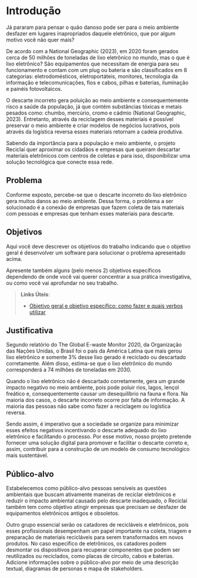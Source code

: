 # Introdução

Já pararam para pensar o quão danoso pode ser para o meio ambiente desfazer em lugares inapropriados daquele eletrônico, que por algum motivo você não quer mais?  

De acordo com a National Geographic (2023), em 2020 foram gerados cerca de 50 milhões de toneladas de lixo eletrônico no mundo, mas o que é lixo eletrônico?  São equipamentos que necessitam de energia para seu funcionamento e contam com um plug ou bateria e são classificados em 8 categorias: eletrodomésticos, eletroportáteis, monitores, tecnologia da informação e telecomunicações, fios e cabos, pilhas e baterias, iluminação e painéis fotovoltaicos. 

O descarte incorreto gera poluição ao meio ambiente e consequentemente risco a saúde da população, já que contém substâncias tóxicas e metais pesados como: chumbo, mercúrio, cromo e cádmio (National Geographic, 2023). Entretanto, através da reciclagem desses materiais é possível preservar o meio ambiente e criar modelos de negócios lucrativos, pois através da logística reversa esses materiais retornam a cadeia produtiva. 

Sabendo da importância para a população e meio ambiente, o projeto Reciclaí quer aproximar os cidadãos e empresas que queiram descartar materiais eletrônicos com centros de coletas e para isso, disponibilizar uma solução tecnológica que conecte essa rede. 

## Problema

Conforme exposto, percebe-se que o descarte incorreto do lixo eletrônico gera muitos danos ao meio ambiente. Dessa forma, o problema a ser solucionado é a conexão de empresas que fazem coleta de tais materiais com pessoas e empresas que tenham esses materiais para descarte. 

## Objetivos

Aqui você deve descrever os objetivos do trabalho indicando que o objetivo geral é desenvolver um software para solucionar o problema apresentado acima. 

Apresente também alguns (pelo menos 2) objetivos específicos dependendo de onde você vai querer concentrar a sua prática investigativa, ou como você vai aprofundar no seu trabalho.
 
> **Links Úteis**:
> - [Objetivo geral e objetivo específico: como fazer e quais verbos utilizar](https://blog.mettzer.com/diferenca-entre-objetivo-geral-e-objetivo-especifico/)

## Justificativa

Segundo relatório do The Global E-waste Monitor 2020, da Organização das Nações Unidas, o Brasil foi o país da América Latina que mais gerou lixo eletrônico e somente 3% desse lixo gerado é reciclado ou descartado corretamente.  Além disso, estima-se que o lixo eletrônico do mundo corresponderá a 74 milhões de toneladas em 2030. 

Quando o lixo eletrônico não é descartado corretamente, gera um grande impacto negativo no meio ambiente, pois pode poluir rios, lagos, lençol freático e, consequentemente causar um desequilíbrio na fauna e flora. Na maioria dos casos, o descarte incorreto ocorre por falta de informação. A maioria das pessoas não sabe como fazer a reciclagem ou logística reversa. 

Sendo assim, é imperativo que a sociedade se organize para minimizar esses efeitos negativos incentivando o descarte adequado do lixo eletrônico e facilitando o processo. Por esse motivo, nosso projeto pretende fornecer uma solução digital para promover e facilitar o descarte correto e, assim, contribuir para a construção de um modelo de consumo tecnológico mais sustentável. 

## Público-alvo 

Estabelecemos como público-alvo pessoas sensíveis as questões ambientais que buscam ativamente maneiras de reciclar eletrônicos e reduzir o impacto ambiental causado pelo descarte inadequado, o Reciclaí também tem como objetivo atingir empresas que precisam se desfazer de equipamentos eletrônicos antigos e obsoletos.
 
Outro grupo essencial serão os catadores de recicláveis e eletrônicos, pois esses profissionais desempenham um papel importante na coleta, triagem e preparação de materiais recicláveis para serem transformados em novos produtos. No caso específico de eletrônicos, os catadores podem desmontar os dispositivos para recuperar componentes que podem ser reutilizados ou reciclados, como placas de circuito, cabos e baterias.
Adicione informações sobre o público-alvo por meio de uma descrição textual, diagramas de personas e mapa de stakeholders.

